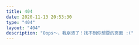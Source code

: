 ```yaml
---
title: 404
date: 2020-11-13 20:53:30
type: "404"
layout: "404"
description: "Oops～，我崩溃了！找不到你想要的页面 :("
---
```


